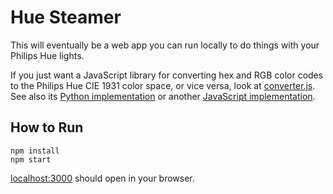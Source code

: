 # Hue Steamer

This will eventually be a web app you can run locally to do things with your
Philips Hue lights.

If you just want a JavaScript library for converting hex and RGB color codes to
the Philips Hue CIE 1931 color space, or vice versa, look at
[converter.js](converter.js). See also its
[Python implementation](https://github.com/benknight/hue-python-rgb-converter/blob/master/rgb_cie.py)
or another
[JavaScript implementation](https://github.com/bjohnso5/hue-hacking/blob/master/src/colors.js).

## How to Run

    npm install
    npm start

[localhost:3000](http://localhost:3000/) should open in your browser.
